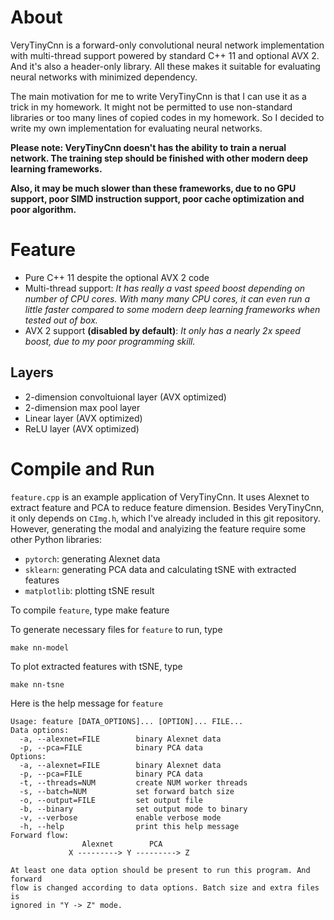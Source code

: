 # About
VeryTinyCnn is a forward-only convolutional neural network implementation with multi-thread support powered by standard C++ 11
and optional AVX 2. And it's also a header-only library. All these makes it suitable for evaluating
neural networks with minimized dependency.

The main motivation for me to write VeryTinyCnn is that I can use it as a trick in my homework. It might not be
permitted to use non-standard libraries or too many lines of copied codes in my homework. So I decided to write
my own implementation for evaluating neural networks.

**Please note: VeryTinyCnn doesn't has the ability to train a nerual network. The training step should be finished with other
modern deep learning frameworks.**

**Also, it may be much slower than these frameworks, due to no GPU support, poor SIMD
instruction support, poor cache optimization and poor algorithm.**

# Feature
* Pure C++ 11 despite the optional AVX 2 code
* Multi-thread support: *It has really a vast speed boost depending on number of CPU cores. With many many CPU cores, it can
even run a little faster compared to some modern deep learning frameworks when tested out of box.*
* AVX 2 support **(disabled by default)**: *It only has a nearly 2x speed boost, due to my poor programming skill.*

## Layers
* 2-dimension convoltuional layer (AVX optimized)
* 2-dimension max pool layer
* Linear layer (AVX optimized)
* ReLU layer (AVX optimized)

# Compile and Run
`feature.cpp` is an example application of VeryTinyCnn. It uses Alexnet to extract feature and PCA to reduce feature dimension.
Besides VeryTinyCnn, it only depends on `CImg.h`, which I've already included in this git repository. However, generating the modal
and analyizing the feature require some other Python libraries:

* `pytorch`: generating Alexnet data
* `sklearn`: generating PCA data and calculating tSNE with extracted features
* `matplotlib`: plotting tSNE result

To compile `feature`, type
    make feature

To generate necessary files for `feature` to run, type

    make nn-model

To plot extracted features with tSNE, type

    make nn-tsne

Here is the help message for `feature`

    Usage: feature [DATA_OPTIONS]... [OPTION]... FILE...
    Data options:
      -a, --alexnet=FILE        binary Alexnet data
      -p, --pca=FILE            binary PCA data
    Options:
      -a, --alexnet=FILE        binary Alexnet data
      -p, --pca=FILE            binary PCA data
      -t, --threads=NUM         create NUM worker threads
      -s, --batch=NUM           set forward batch size
      -o, --output=FILE         set output file
      -b, --binary              set output mode to binary
      -v, --verbose             enable verbose mode
      -h, --help                print this help message
    Forward flow:
                    Alexnet        PCA
                 X ---------> Y ---------> Z

    At least one data option should be present to run this program. And forward
    flow is changed according to data options. Batch size and extra files is
    ignored in "Y -> Z" mode.
